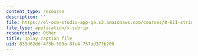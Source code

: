 ```yaml
---
content_type: resource
description: ''
file: https://ol-ocw-studio-app-qa.s3.amazonaws.com/courses/8-821-string-theory-and-holographic-duality-fall-2014/833d62dd4f3b503a8fe4757ad37fb200_owhNn20aZo8.vtt
file_type: application/x-subrip
resourcetype: Other
title: 3play caption file
uid: 833d62dd-4f3b-503a-8fe4-757ad37fb200
---
```

